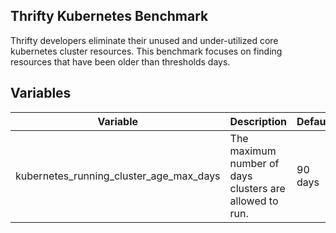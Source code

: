 ## Thrifty Kubernetes Benchmark

Thrifty developers eliminate their unused and under-utilized core kubernetes cluster resources.
This benchmark focuses on finding resources that have been older than thresholds days.

## Variables

| Variable | Description | Default |
| - | - | - |
| kubernetes_running_cluster_age_max_days | The maximum number of days clusters are allowed to run. | 90 days |
